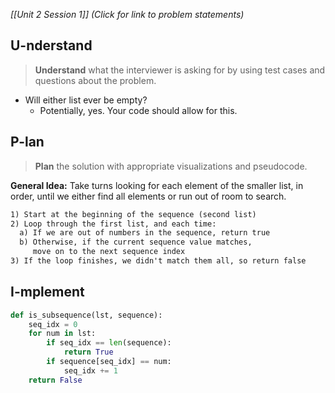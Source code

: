 *[[Unit 2 Session 1]] (Click for link to problem statements)*

## U-nderstand
 
> **Understand** what the interviewer is asking for by using test cases and questions about the problem.

- Will either list ever be empty?
  - Potentially, yes.  Your code should allow for this.

## P-lan

> **Plan** the solution with appropriate visualizations and pseudocode.

**General Idea:** Take turns looking for each element of the smaller list, in order, until we either find all elements or run out of room to search.

```markdown
1) Start at the beginning of the sequence (second list)
2) Loop through the first list, and each time:
  a) If we are out of numbers in the sequence, return true
  b) Otherwise, if the current sequence value matches,
     move on to the next sequence index
3) If the loop finishes, we didn't match them all, so return false
```

## I-mplement

```python
def is_subsequence(lst, sequence):
    seq_idx = 0
    for num in lst:
        if seq_idx == len(sequence):
            return True
        if sequence[seq_idx] == num:
            seq_idx += 1
    return False
```